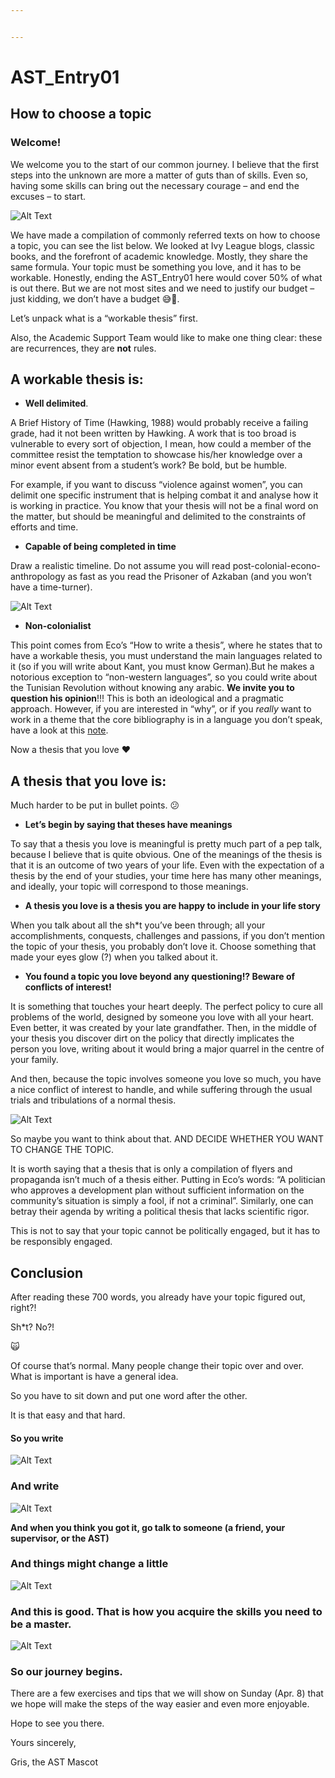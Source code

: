 ```yaml
---


---
```


<h1 id="ast_entry01">AST_Entry01</h1>
<h2 id="how-to-choose-a-topic">How to choose a topic</h2>
<h3 id="welcome">Welcome!</h3>
<p>We welcome you to the start of our common journey. I believe that the first steps into the unknown are more a matter of guts than of skills. Even so, having some skills can bring out the necessary courage – and end the excuses – to start.</p>
<p><img src="https://media.giphy.com/media/oj2GhTqAIoNIk/giphy.gif" alt="Alt Text"></p>
<p>We have made a compilation of commonly referred texts on how to choose a topic, you can see the list below. We looked at Ivy League blogs, classic books, and the forefront of academic knowledge. Mostly, they share the same formula. Your topic must be something you love, and it has to be workable. Honestly, ending the AST_Entry01 here would cover 50% of what is out there. But we are not most sites and we need to justify our budget – just kidding, we don’t have a budget 😅💸.</p>
<p>Let’s unpack what is a “workable thesis” first.</p>
<p>Also, the Academic Support Team would like to make one thing clear: these are recurrences, they are <strong>not</strong> rules.</p>
<h2 id="a-workable-thesis-is">A workable thesis is:</h2>
<ul>
<li><strong>Well delimited</strong>.</li>
</ul>
<p>A Brief History of Time (Hawking, 1988) would probably receive a failing grade, had it not been written by Hawking. A work that is too broad is vulnerable to every sort of objection, I mean, how could a member of the committee resist the temptation to showcase his/her knowledge over a minor event absent from a student’s work? Be bold, but be humble.</p>
<p>For example, if you want to discuss “violence against women”, you can delimit one specific instrument that is helping combat it and analyse how it is working in practice. You know that your thesis will not be a final word on the matter, but should be meaningful and delimited to the constraints of efforts and time.</p>
<ul>
<li><strong>Capable of being completed in time</strong></li>
</ul>
<p>Draw a realistic timeline. Do not assume you will read post-colonial-econo-anthropology as fast as you read the Prisoner of Azkaban (and you won’t have a time-turner).</p>
<p><img src="https://media.giphy.com/media/EQ0Xz9qiN5x7y/giphy.gif" alt="Alt Text"></p>
<ul>
<li><strong>Non-colonialist</strong></li>
</ul>
<p>This point comes from Eco’s “How to write a thesis”, where he states that to have a workable thesis, you must understand the main languages related to it (so if you will write about Kant, you must know German).But he makes a notorious exception to “non-western languages”, so you could write about the Tunisian Revolution without knowing any arabic. <strong>We invite you to question his opinion</strong>!!! This is both an ideological and a pragmatic approach. However, if you are interested in “why”, or if you <em>really</em> want to work in a theme that the core bibliography is in a language you don’t speak, have a look at this <a href="https://github.com/PauloShinji/AST/blob/master/AST_Entry01.1.md">note</a>.</p>
<p>Now a thesis that you love ❤️</p>
<h2 id="a-thesis-that-you-love-is">A thesis that you love is:</h2>
<p>Much harder to be put in bullet points. 😕</p>
<ul>
<li><strong>Let’s begin by saying that theses have meanings</strong></li>
</ul>
<p>To say that a thesis you love is meaningful is pretty much part of a pep talk, because I believe that is quite obvious. One of the meanings of the thesis is that it is an outcome of two years of your life. Even with the expectation of a thesis by the end of your studies, your time here has many other meanings, and ideally, your topic will correspond to those meanings.</p>
<ul>
<li><strong>A thesis you love is a thesis you are happy to include in your life story</strong></li>
</ul>
<p>When you talk about all the sh*t you’ve been through; all your accomplishments, conquests, challenges and passions, if you don’t mention the topic of your thesis, you probably don’t love it. Choose something that made your eyes glow (?) when you talked about it.</p>
<ul>
<li><strong>You found a topic you love beyond any questioning!? Beware of conflicts of interest!</strong></li>
</ul>
<p>It is something that touches your heart deeply. The perfect policy to cure all problems of the world, designed by someone you love with all your heart. Even better, it was created by your late grandfather. Then, in the middle of your thesis you discover dirt on the policy that directly implicates the person you love, writing about it would bring a major quarrel in the centre of your family.</p>
<p>And then, because the topic involves someone you love so much, you have a nice conflict of interest to handle, and while suffering through the usual trials and tribulations of a normal thesis.</p>
<p><img src="https://media1.tenor.com/images/ca7b53444c251cb9077262df94c16238/tenor.gif?itemid=9335496" alt="Alt Text"></p>
<p>So maybe you want to think about that. AND DECIDE WHETHER YOU WANT TO CHANGE THE TOPIC.</p>
<p>It is worth saying that a thesis that is only a compilation of flyers and propaganda isn’t much of a thesis either. Putting in Eco’s words: “A politician who approves a development plan without sufficient information on the community’s situation is simply a fool, if not a criminal”. Similarly, one can betray their agenda by writing a political thesis that lacks scientific rigor.</p>
<p>This is not to say that your topic cannot be politically engaged, but it has to be responsibly engaged.</p>
<h2 id="conclusion">Conclusion</h2>
<p>After reading these 700 words, you already have your topic figured out, right?!</p>
<p>Sh*t? No?!</p>
<p>🙀</p>
<p>Of course that’s normal. Many people change their topic over and over. What is important is have a general idea.</p>
<p>So you have to sit down and put one word after the other.</p>
<p>It is that easy and that hard.</p>
<h4 id="so-you-write">So you write</h4>
<p><img src="https://media.giphy.com/media/o0vwzuFwCGAFO/giphy.gif" alt="Alt Text"></p>
<h3 id="and-write">And write</h3>
<p><img src="https://media.giphy.com/media/11xBk5MoWjrYoE/giphy.gif" alt="Alt Text"></p>
<p><strong>And when you think you got it, go talk to someone (a friend, your supervisor, or the AST)</strong></p>
<h3 id="and-things-might-change-a-little">And things might change a little</h3>
<p><img src="https://media.giphy.com/media/e7MM7D8ff8LVC/giphy.gif" alt="Alt Text"></p>
<h3 id="and-this-is-good.-that-is-how-you-acquire-the-skills-you-need-to-be-a-master.">And this is good. That is how you acquire the skills you need to be a master.</h3>
<p><img src="https://media.giphy.com/media/km1r0Bd48d76o/giphy.gif" alt="Alt Text"></p>
<h3 id="so-our-journey-begins.">So our journey begins.</h3>
<p>There are a few exercises and tips that we will show on Sunday (Apr. 8) that we hope will make the steps of the way easier and even more enjoyable.</p>
<p>Hope to see you there.</p>
<p>Yours sincerely,</p>
<p>Gris, the AST Mascot</p>
<p><img src="https://lh5.googleusercontent.com/Fr4tVTIZlvoq_ww2qSKJYsvadgCGsZBGIWf2EK-g2D1vYo_9dHcnvc3DqMFPlmebdc-hOFpQYJo7_zyeGnCtxKgA9z3PyO4ODT_PcfNKxRiHoK1kv4TblqWvr1vLyVUMrrHVvPop" alt=""></p>

